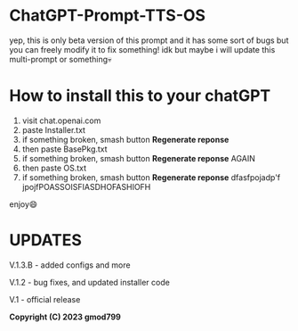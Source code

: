 # ChatGPT-Prompt-TTS-OS
yep, this is only beta version of this prompt and it has some sort of bugs but you can freely modify it to fix something!
idk but maybe i will update this multi-prompt or something:skull:

# How to install this to your chatGPT
1. visit chat.openai.com
2. paste Installer.txt
3. if something broken, smash button **Regenerate reponse**
4. then paste BasePkg.txt
5. if something broken, smash button **Regenerate reponse** AGAIN
6. then paste OS.txt
7. if something broken, smash button **Regenerate reponse** dfasfpojadp'f	jpojfPOASSOISFIASDHOFASHIOFH

enjoy😄

# UPDATES
V.1.3.B - added configs and more

V.1.2 - bug fixes, and updated installer code

V.1 - official release

**Copyright (C) 2023 gmod799**
